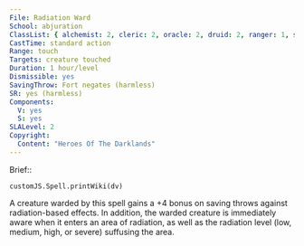 ```yaml
---
File: Radiation Ward
School: abjuration
ClassList: { alchemist: 2, cleric: 2, oracle: 2, druid: 2, ranger: 1, shaman: 2, sorcerer: 2, wizard: 2 }
CastTime: standard action
Range: touch
Targets: creature touched
Duration: 1 hour/level
Dismissible: yes
SavingThrow: Fort negates (harmless)
SR: yes (harmless)
Components:
  V: yes
  S: yes
SLALevel: 2
Copyright:
  Content: "Heroes Of The Darklands"
---
```

Brief:: 

```dataviewjs
customJS.Spell.printWiki(dv)
```

A creature warded by this spell gains a +4 bonus on saving throws against radiation-based effects. In addition, the warded creature is immediately aware when it enters an area  of radiation, as well as the radiation level (low, medium, high, or severe) suffusing the area.
